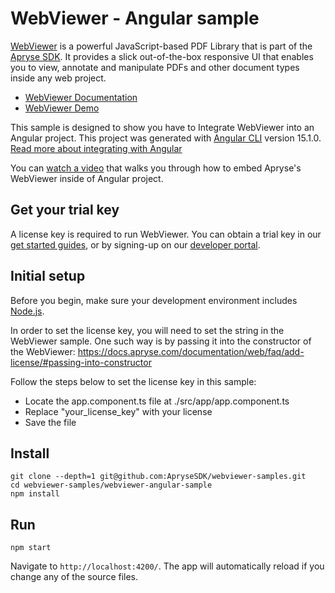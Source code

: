 # WebViewer - Angular sample

[WebViewer](https://docs.apryse.com/web/guides/get-started) is a powerful JavaScript-based PDF Library that is part of the [Apryse SDK](https://apryse.com/). It provides a slick out-of-the-box responsive UI that enables you to view, annotate and manipulate PDFs and other document types inside any web project.

- [WebViewer Documentation](https://docs.apryse.com/web/guides/get-started)
- [WebViewer Demo](https://showcase.apryse.com/)

This sample is designed to show you have to Integrate WebViewer into an Angular project. This project was generated with [Angular CLI](https://github.com/angular/angular-cli) version 15.1.0. [Read more about integrating with Angular](https://docs.apryse.com/web/guides/get-started/angular)

You can [watch a video](https://www.youtube.com/watch?v=OxNjs4dc6zY) that walks you through how to embed Apryse's WebViewer inside of Angular project.

## Get your trial key

A license key is required to run WebViewer. You can obtain a trial key in our [get started guides](https://docs.apryse.com/web/guides/get-started), or by signing-up on our [developer portal](https://dev.apryse.com/).

## Initial setup

Before you begin, make sure your development environment includes [Node.js](https://nodejs.org/en/).

In order to set the license key, you will need to set the string in the WebViewer sample. One such way is by passing it into the constructor of the WebViewer: https://docs.apryse.com/documentation/web/faq/add-license/#passing-into-constructor

Follow the steps below to set the license key in this sample:

- Locate the app.component.ts file at ./src/app/app.component.ts
- Replace "your_license_key" with your license
- Save the file

## Install

```
git clone --depth=1 git@github.com:ApryseSDK/webviewer-samples.git
cd webviewer-samples/webviewer-angular-sample
npm install
```

## Run

```
npm start
```

Navigate to `http://localhost:4200/`. The app will automatically reload if you change any of the source files.